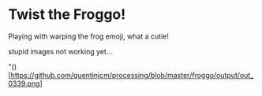 # Twist the Froggo!

Playing with warping the frog emoji, what a cutie!

stupid images not working yet... 

"()[https://github.com/quentinjcm/processing/blob/master/froggo/output/out_0339.png]
